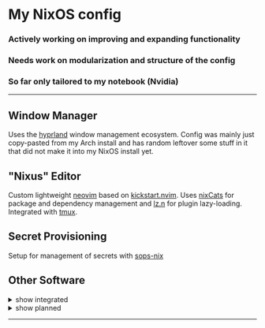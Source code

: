 
# My NixOS config
### Actively working on improving and expanding functionality
### Needs work on modularization and structure of the config
### So far only tailored to my notebook (Nvidia)
---

## Window Manager 

Uses the [hyprland](https://github.com/hyprwm/Hyprland) window management ecosystem. Config was mainly just copy-pasted from my Arch install and has random leftover some stuff in it that did not make it into my NixOS install yet.

## "Nixus" Editor

Custom lightweight [neovim](https://github.com/neovim/neovim) based on [kickstart.nvim](https://github.com/nvim-lua/kickstart.nvim). Uses [nixCats](https://github.com/BirdeeHub/nixCats-nvim) for package and dependency management and [lz.n](https://github.com/nvim-neorocks/lz.n) for plugin lazy-loading. Integrated with [tmux](https://github.com/tmux/tmux).

## Secret Provisioning

Setup for management of secrets with [sops-nix](https://github.com/Mic92/sops-nix)

## Other Software

<details>
  <summary>show integrated</summary>

  - [zsh](https://www.zsh.org/)
  - [kitty](https://github.com/kovidgoyal/kitty)
  - custom hardened [Firefox](https://hg.mozilla.org/mozilla-central/), addons included
  - Steam
  - Discord

</details>

<details>
  <summary>show planned</summary>

  - troubleshoot sops secrets not working on reboot! (btrfs subvolumes holding keys -> set to neededForBoot?)
  - create $user variable in flake and inherit
  - setup bluetooth
  - [YouTube Music](https://github.com/th-ch/youtube-music)
  - [custom](https://github.com/Neurarian/ags-bar) [ags](https://github.com/Aylur/ags) bar
  - add [hyprspace](https://github.com/KZDKM/Hyprspace)
  - ags widgets
  - write nix wrappers for nvim lua
  - switch to [Wezterm](https://github.com/wez/wezterm)?

</details>

---
